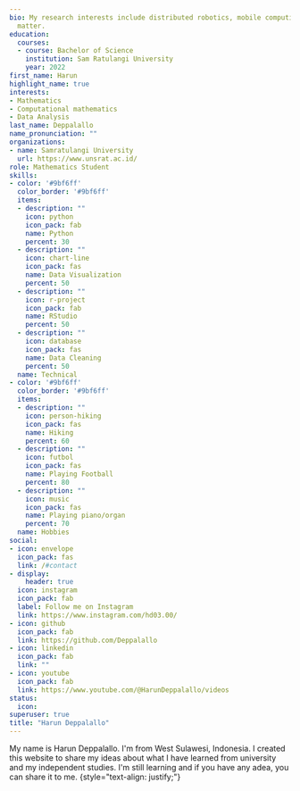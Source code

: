 ```yaml
---
bio: My research interests include distributed robotics, mobile computing and programmable
  matter.
education:
  courses:
  - course: Bachelor of Science
    institution: Sam Ratulangi University
    year: 2022
first_name: Harun
highlight_name: true
interests:
- Mathematics
- Computational mathematics
- Data Analysis
last_name: Deppalallo
name_pronunciation: ""
organizations:
- name: Samratulangi University
  url: https://www.unsrat.ac.id/
role: Mathematics Student
skills:
- color: '#9bf6ff'
  color_border: '#9bf6ff'
  items:
  - description: ""
    icon: python
    icon_pack: fab
    name: Python
    percent: 30
  - description: ""
    icon: chart-line
    icon_pack: fas
    name: Data Visualization
    percent: 50
  - description: ""
    icon: r-project
    icon_pack: fab
    name: RStudio
    percent: 50
  - description: ""
    icon: database
    icon_pack: fas
    name: Data Cleaning
    percent: 50
  name: Technical
- color: '#9bf6ff'
  color_border: '#9bf6ff'
  items:
  - description: ""
    icon: person-hiking
    icon_pack: fas
    name: Hiking
    percent: 60
  - description: ""
    icon: futbol
    icon_pack: fas
    name: Playing Football
    percent: 80
  - description: ""
    icon: music
    icon_pack: fas
    name: Playing piano/organ
    percent: 70
  name: Hobbies
social:
- icon: envelope
  icon_pack: fas
  link: /#contact
- display:
    header: true
  icon: instagram
  icon_pack: fab
  label: Follow me on Instagram
  link: https://www.instagram.com/hd03.00/
- icon: github
  icon_pack: fab
  link: https://github.com/Deppalallo
- icon: linkedin
  icon_pack: fab
  link: ""
- icon: youtube
  icon_pack: fab
  link: https://www.youtube.com/@HarunDeppalallo/videos
status:
  icon:
superuser: true
title: "Harun Deppalallo"
---
```


My name is Harun Deppalallo. I'm from West Sulawesi, Indonesia. I created this website to share my ideas about what I have learned from university and my independent studies. I'm still learning and if you have any adea, you can share it to me.
{style="text-align: justify;"}
